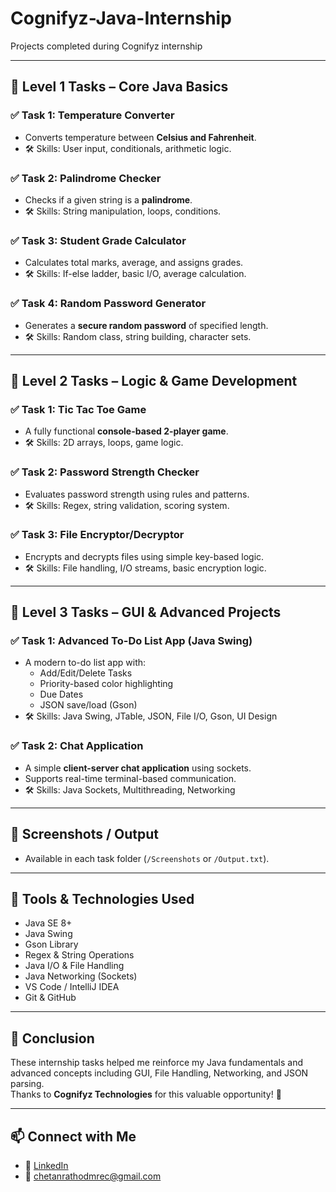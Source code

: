 # Cognifyz-Java-Internship
Projects completed during Cognifyz internship

---

## 🧩 Level 1 Tasks – Core Java Basics

### ✅ Task 1: Temperature Converter
- Converts temperature between **Celsius and Fahrenheit**.
- 🛠️ Skills: User input, conditionals, arithmetic logic.

### ✅ Task 2: Palindrome Checker
- Checks if a given string is a **palindrome**.
- 🛠️ Skills: String manipulation, loops, conditions.

### ✅ Task 3: Student Grade Calculator
- Calculates total marks, average, and assigns grades.
- 🛠️ Skills: If-else ladder, basic I/O, average calculation.

### ✅ Task 4: Random Password Generator
- Generates a **secure random password** of specified length.
- 🛠️ Skills: Random class, string building, character sets.

---

## 🧩 Level 2 Tasks – Logic & Game Development

### ✅ Task 1: Tic Tac Toe Game
- A fully functional **console-based 2-player game**.
- 🛠️ Skills: 2D arrays, loops, game logic.

### ✅ Task 2: Password Strength Checker
- Evaluates password strength using rules and patterns.
- 🛠️ Skills: Regex, string validation, scoring system.

### ✅ Task 3: File Encryptor/Decryptor
- Encrypts and decrypts files using simple key-based logic.
- 🛠️ Skills: File handling, I/O streams, basic encryption logic.

---

## 🧩 Level 3 Tasks – GUI & Advanced Projects

### ✅ Task 1: Advanced To-Do List App (Java Swing)
- A modern to-do list app with:
  - Add/Edit/Delete Tasks
  - Priority-based color highlighting
  - Due Dates
  - JSON save/load (Gson)
- 🛠️ Skills: Java Swing, JTable, JSON, File I/O, Gson, UI Design

### ✅ Task 2: Chat Application
- A simple **client-server chat application** using sockets.
- Supports real-time terminal-based communication.
- 🛠️ Skills: Java Sockets, Multithreading, Networking

---

## 📸 Screenshots / Output

- Available in each task folder (`/Screenshots` or `/Output.txt`).

---

## 🧰 Tools & Technologies Used

- Java SE 8+
- Java Swing
- Gson Library
- Regex & String Operations
- Java I/O & File Handling
- Java Networking (Sockets)
- VS Code / IntelliJ IDEA
- Git & GitHub

---

## 🎯 Conclusion

These internship tasks helped me reinforce my Java fundamentals and advanced concepts including GUI, File Handling, Networking, and JSON parsing.  
Thanks to **Cognifyz Technologies** for this valuable opportunity! 🙌

---

## 📫 Connect with Me

- 🔗 [LinkedIn](https://www.linkedin.com/in/rathod-chetan-826b13259)
- 📧 chetanrathodmrec@gmail.com
